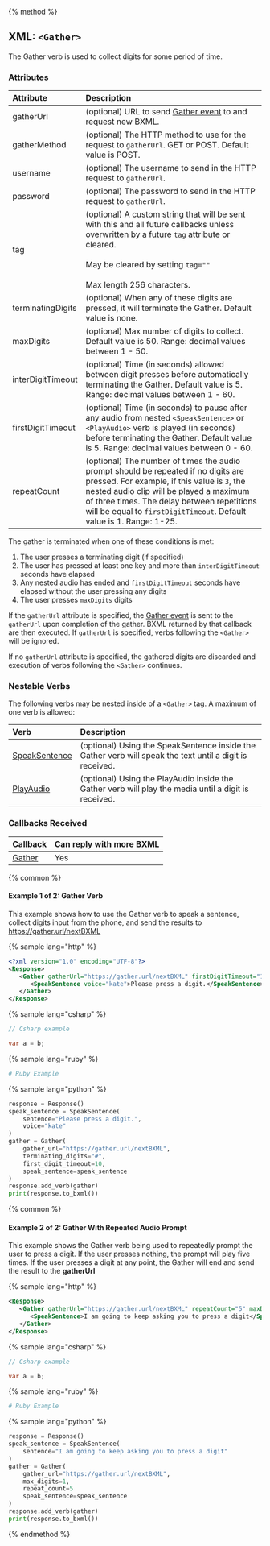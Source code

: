 {% method %}
## XML: `<Gather>`
The Gather verb is used to collect digits for some period of time.

### Attributes

| Attribute         | Description                                                                                                                                                                                                                                                                                        |
|:------------------|:---------------------------------------------------------------------------------------------------------------------------------------------------------------------------------------------------------------------------------------------------------------------------------------------------|
| gatherUrl         | (optional) URL to send [Gather event](../callbacks/gather.md) to and request new BXML.                                                                                                                                                                                                             |
| gatherMethod      | (optional) The HTTP method to use for the request to `gatherUrl`. GET or POST. Default value is POST.                                                                                                                                                                                              |
| username          | (optional) The username to send in the HTTP request to `gatherUrl`.                                                                                                                                                                                                                                |
| password          | (optional) The password to send in the HTTP request to `gatherUrl`.                                                                                                                                                                                                                                |
| tag               | (optional) A custom string that will be sent with this and all future callbacks unless overwritten by a future `tag` attribute or cleared.<br><br>May be cleared by setting `tag=""`<br><br>Max length 256 characters.                                                                             |
| terminatingDigits | (optional) When any of these digits are pressed, it will terminate the Gather. Default value is none.                                                                                                                                                                                              |
| maxDigits         | (optional) Max number of digits to collect. Default value is 50. Range: decimal values between 1 - 50.                                                                                                                                                                                                                                 |
| interDigitTimeout | (optional) Time (in seconds) allowed between digit presses before automatically terminating the Gather. Default value is 5. Range: decimal values between 1 - 60.                                                                                                                                  |
| firstDigitTimeout | (optional) Time (in seconds) to pause after any audio from nested `<SpeakSentence>` or `<PlayAudio>` verb is played (in seconds) before terminating the Gather. Default value is 5. Range: decimal values between 0 - 60.                                                                                                           |
| repeatCount       | (optional) The number of times the audio prompt should be repeated if no digits are pressed. For example, if this value is `3`, the nested audio clip will be played a maximum of three times. The delay between repetitions will be equal to `firstDigitTimeout`. Default value is 1. Range: 1-25.|

The gather is terminated when one of these conditions is met:
 1. The user presses a terminating digit (if specified)
 1. The user has pressed at least one key and more than `interDigitTimeout` seconds have elapsed
 1. Any nested audio has ended and `firstDigitTimeout` seconds have elapsed without the user pressing any digits
 1. The user presses `maxDigits` digits

If the `gatherUrl` attribute is specified, the [Gather event](../callbacks/gather.md) is sent to the `gatherUrl` upon
completion of the gather. BXML returned by that callback are then executed. If `gatherUrl` is specified, verbs following the `<Gather>` will be ignored.

If no `gatherUrl` attribute is specified, the gathered digits are discarded and execution of verbs following the `<Gather>` continues.

### Nestable Verbs
The following verbs may be nested inside of a `<Gather>` tag.  A maximum of one verb is allowed:

| Verb                              | Description                                                                                              |
|:----------------------------------|:---------------------------------------------------------------------------------------------------------|
| [SpeakSentence](speakSentence.md) | (optional) Using the SpeakSentence inside the Gather verb will speak the text until a digit is received. |
| [PlayAudio](playAudio.md)         | (optional) Using the PlayAudio inside the Gather verb will play the media until a digit is received.     |

### Callbacks Received

| Callback                         | Can reply with more BXML |
|:---------------------------------|:-------------------------|
| [Gather](../callbacks/gather.md) | Yes                      |

{% common %}

#### Example 1 of 2: Gather Verb
This example shows how to use the Gather verb to speak a sentence, collect digits input from the phone, and send the
results to https://gather.url/nextBXML

{% sample lang="http" %}

```XML
<?xml version="1.0" encoding="UTF-8"?>
<Response>
   <Gather gatherUrl="https://gather.url/nextBXML" firstDigitTimeout="10" terminatingDigits="#">
      <SpeakSentence voice="kate">Please press a digit.</SpeakSentence>
   </Gather>
</Response>
```


{% sample lang="csharp" %}

```csharp
// Csharp example

var a = b;

```


{% sample lang="ruby" %}

```ruby
# Ruby Example
```

{% sample lang="python" %}

```python
response = Response()
speak_sentence = SpeakSentence(
    sentence="Please press a digit.",
    voice="kate"
)
gather = Gather(
    gather_url="https://gather.url/nextBXML",
    terminating_digits="#",
    first_digit_timeout=10,
    speak_sentence=speak_sentence
)
response.add_verb(gather)
print(response.to_bxml())
```

{% common %}

#### Example 2 of 2: Gather With Repeated Audio Prompt
This example shows the Gather verb being used to repeatedly prompt the user to press a digit. If the
user presses nothing, the prompt will play five times. If the user presses a digit at any point, the
Gather will end and send the result to the **gatherUrl**

{% sample lang="http" %}


```XML
<Response>
   <Gather gatherUrl="https://gather.url/nextBXML" repeatCount="5" maxDigits="1">
      <SpeakSentence>I am going to keep asking you to press a digit</SpeakSentence>
   </Gather>
</Response>
```

{% sample lang="csharp" %}

```csharp
// Csharp example

var a = b;

```


{% sample lang="ruby" %}

```ruby
# Ruby Example
```

{% sample lang="python" %}

```python
response = Response()
speak_sentence = SpeakSentence(
    sentence="I am going to keep asking you to press a digit"
)
gather = Gather(
    gather_url="https://gather.url/nextBXML",
    max_digits=1,
    repeat_count=5
    speak_sentence=speak_sentence
)
response.add_verb(gather)
print(response.to_bxml())
```

{% endmethod %}
